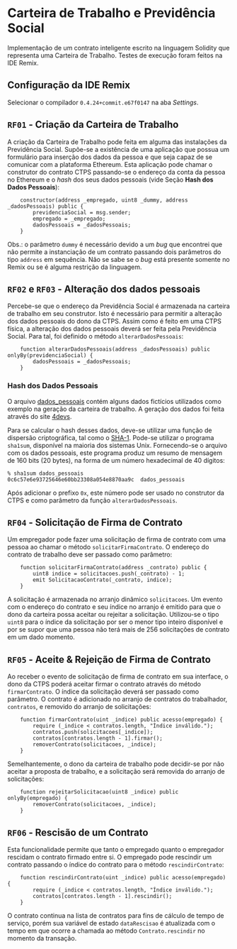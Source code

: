 # Carteira de Trabalho e Previdência Social

Implementação de um contrato inteligente escrito na linguagem Solidity que representa uma Carteira de Trabalho. Testes de execução foram feitos na IDE Remix.

## Configuração da IDE Remix
Selecionar o compilador `0.4.24+commit.e67f0147` na aba _Settings_.


## `RF01` - Criação da Carteira de Trabalho

A criação da Carteira de Trabalho pode feita em alguma das instalações da Previdência Social. Supõe-se a existência de uma aplicação que possua um formulário para inserção dos dados da pessoa e que seja capaz de se comunicar com a plataforma Ethereum. Esta aplicação pode chamar o construtor do contrato CTPS passando-se o endereço da conta da pessoa no Ethereum e o _hash_ dos seus dados pessoais (vide Seção __Hash dos Dados Pessoais__):
```
    constructor(address _empregado, uint8 _dummy, address _dadosPessoais) public {
        previdenciaSocial = msg.sender;
        empregado = _empregado;
        dadosPessoais = _dadosPessoais;
    }
```

Obs.: o parâmetro `dummy` é necessário devido a um _bug_ que encontrei que não permite a instanciação de um contrato passando dois parâmetros do tipo `address` em sequência. Não se sabe se o _bug_ está presente somente no Remix ou se é alguma restrição da linguagem.


## `RF02` e `RF03` - Alteração dos dados pessoais

Percebe-se que o endereço da Previdência Social é armazenada na carteira de trabalho em seu construtor. Isto é necessário para permitir a alteração dos dados pessoais do dono da CTPS. 
Assim como é feito em uma CTPS física, a alteração dos dados pessoais deverá ser feita pela Previdência Social. Para tal, foi definido o método `alterarDadosPessoais`:
```
    function alterarDadosPessoais(address _dadosPessoais) public onlyBy(previdenciaSocial) {
        dadosPessoais = _dadosPessoais;
    }
``` 

### Hash dos Dados Pessoais

O arquivo [dados_pessoais](./dados_pessoais) contém alguns dados fictícios utilizados como exemplo na geração da carteira de trabalho. A geração dos dados foi feita através do site [4devs](https://www.4devs.com.br/).

Para se calcular o hash desses dados, deve-se utilizar uma função de dispersão criptográfica, tal como o [SHA-1](https://en.wikipedia.org/wiki/SHA-1 "Wikipedia: SHA-1"). Pode-se utilizar o programa `sha1sum`, disponível na maioria dos sistemas Unix. Fornecendo-se o arquivo com os dados pessoais, este programa produz um resumo de mensagem de 160 bits (20 bytes), na forma de um número hexadecimal de 40 dígitos:
```
% sha1sum dados_pessoais
0c6c57e6e93725646e60bb23308a054e8870aa9c  dados_pessoais
```
Após adicionar o prefixo `0x`, este número pode ser usado no construtor da CTPS e como parâmetro da função `alterarDadosPessoais`.


## `RF04` - Solicitação de Firma de Contrato

Um empregador pode fazer uma solicitação de firma de contrato com uma pessoa ao chamar o método `solicitarFirmaContrato`. O endereço do contrato de trabalho deve ser passado como parâmetro:
```
    function solicitarFirmaContrato(address _contrato) public {
        uint8 indice = solicitacoes.push(_contrato) - 1;
        emit SolicitacaoContrato(_contrato, indice);
    }
```
A solicitação é armazenada no arranjo dinâmico `solicitacoes`. Um evento com o endereço do contrato e seu índice no arranjo é emitido para que o dono da carteira possa aceitar ou rejeitar a solicitação. Utilizou-se o tipo `uint8` para o índice da solicitação por ser o menor tipo inteiro disponível e por se supor que uma pessoa não terá mais de 256 solicitações de contrato em um dado momento.


## `RF05` - Aceite & Rejeição de Firma de Contrato

Ao receber o evento de solicitação de firma de contrato em sua interface, o dono da CTPS poderá aceitar firmar o contrato através do método `firmarContrato`. O índice da solicitação deverá ser passado como parâmetro. O contrato é adicionado no arranjo de contratos do trabalhador, `contratos`, e removido do arranjo de solicitações:
```
    function firmarContrato(uint _indice) public acesso(empregado) {
        require (_indice < contratos.length, "Índice inválido.");
        contratos.push(solicitacoes[_indice]);
        contratos[contratos.length - 1].firmar();
        removerContrato(solicitacoes, _indice);
    }
```
Semelhantemente, o dono da carteira de trabalho pode decidir-se por não aceitar a proposta de trabalho, e a solicitação será removida do arranjo de solicitações:
```
    function rejeitarSolicitacao(uint8 _indice) public onlyBy(empregado) {
        removerContrato(solicitacoes, _indice);
    }
```

## `RF06` - Rescisão de um Contrato

Esta funcionalidade permite que tanto o empregado quanto o empregador rescidam o contrato firmado entre si. O empregado pode rescindir um contrato passando o índice do contrato para o método `rescindirContrato`:
```
    function rescindirContrato(uint _indice) public acesso(empregado) {
        require (_indice < contratos.length, "Índice inválido.");
        contratos[contratos.length - 1].rescindir();
    }
```
O contrato continua na lista de contratos para fins de cálculo de tempo de serviço, porém sua variável de estado `dataRescisao` é atualizada com o tempo em que ocorre a chamada ao método `Contrato.rescindir` no momento da transação.
